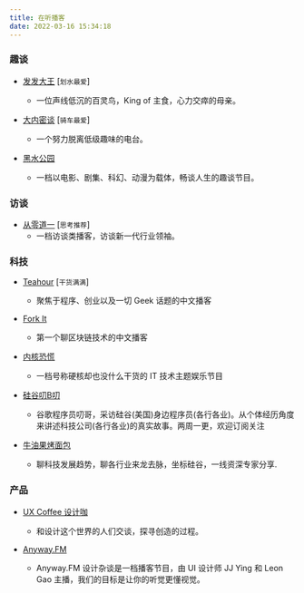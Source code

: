 ```yaml
---
title: 在听播客
date: 2022-03-16 15:34:18
---
```


    
### 趣谈 

- [发发大王](https://www.ximalaya.com/album/12546834) [`划水最爱`]
    - 一位声线低沉的百灵鸟，King of 主食，心力交瘁的母亲。

- [大内密谈](https://www.ximalaya.com/album/8583636) [`骑车最爱`]
    - 一个努力脱离低级趣味的电台。

- [黑水公园](https://www.xiaoyuzhoufm.com/podcast/5e280faf418a84a0461fba0d)  
    - 一档以电影、剧集、科幻、动漫为载体，畅谈人生的趣谈节目。

### 访谈 

- [从零道一](https://www.0011.one/) [`思考推荐`]
    - 一档访谈类播客，访谈新一代行业领袖。

### 科技 

- [Teahour](https://teahour.fm/) [`干货满满`] 
    - 聚焦于程序、创业以及一切 Geek 话题的中文播客

- [Fork It](https://forkit.fm/)  
    - 第一个聊区块链技术的中文播客

- [内核恐慌](https://pan.icu/)  
    - 一档号称硬核却也没什么干货的 IT 技术主题娱乐节目

- [硅谷叨B叨](https://www.xiaoyuzhoufm.com/podcast/5eba46f5418a84a0461e0bf4) 
    - 谷歌程序员叨哥，采访硅谷(美国)身边程序员(各行各业)。从个体经历角度来讲述科技公司(各行各业)的真实故事。两周一更，欢迎订阅关注

- [牛油果烤面包](https://avocadotoast.live/)  
    - 聊科技发展趋势，聊各行业来龙去脉，坐标硅谷，一线资深专家分享.
 
### 产品 

- [UX Coffee 设计咖](https://uxcoffee.com/)  
    - 和设计这个世界的人们交谈，探寻创造的过程。

- [Anyway.FM](https://anyway.fm/)  
    - Anyway.FM 设计杂谈是一档播客节目，由 UI 设计师 JJ Ying 和 Leon Gao 主播，我们的目标是让你的听觉更懂视觉。